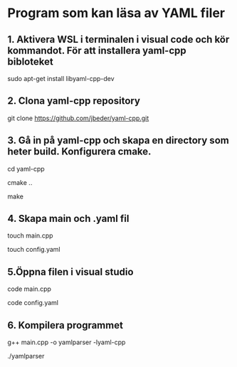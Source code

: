 <h1>Program som kan läsa av YAML filer</h1>


<h2>1. Aktivera WSL i terminalen i visual code och kör kommandot. För att installera yaml-cpp bibloteket</h2>

sudo apt-get install libyaml-cpp-dev

<h2>2. Clona yaml-cpp repository</h2>

git clone https://github.com/jbeder/yaml-cpp.git

<h2>3. Gå in på yaml-cpp och skapa en directory som heter build. Konfigurera cmake. </h2>

cd yaml-cpp

cmake ..

make

<h2>4. Skapa main och .yaml fil</h2>

touch main.cpp

touch config.yaml

<h2>5.Öppna filen i visual studio</h2>

code main.cpp

code config.yaml


<h2>6. Kompilera programmet</h2>

g++ main.cpp -o yamlparser -lyaml-cpp

./yamlparser
